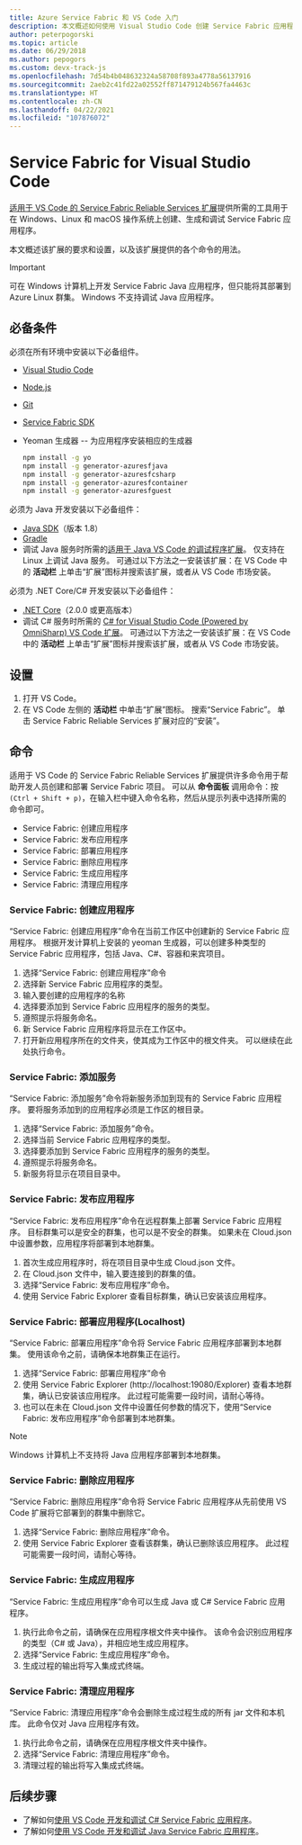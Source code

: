 ```yaml
---
title: Azure Service Fabric 和 VS Code 入门
description: 本文概述如何使用 Visual Studio Code 创建 Service Fabric 应用程序。
author: peterpogorski
ms.topic: article
ms.date: 06/29/2018
ms.author: pepogors
ms.custom: devx-track-js
ms.openlocfilehash: 7d54b4b048632324a58708f893a4778a56137916
ms.sourcegitcommit: 2aeb2c41fd22a02552ff871479124b567fa4463c
ms.translationtype: HT
ms.contentlocale: zh-CN
ms.lasthandoff: 04/22/2021
ms.locfileid: "107876072"
---
```

# <a name="service-fabric-for-visual-studio-code"></a>Service Fabric for Visual Studio Code

[适用于 VS Code 的 Service Fabric Reliable Services 扩展](https://marketplace.visualstudio.com/items?itemName=ms-azuretools.vscode-service-fabric-reliable-services)提供所需的工具用于在 Windows、Linux 和 macOS 操作系统上创建、生成和调试 Service Fabric 应用程序。

本文概述该扩展的要求和设置，以及该扩展提供的各个命令的用法。 

> [!IMPORTANT]
> 可在 Windows 计算机上开发 Service Fabric Java 应用程序，但只能将其部署到 Azure Linux 群集。 Windows 不支持调试 Java 应用程序。

## <a name="prerequisites"></a>必备条件

必须在所有环境中安装以下必备组件。

* [Visual Studio Code](https://code.visualstudio.com/)
* [Node.js](https://nodejs.org/)
* [Git](https://git-scm.com/)
* [Service Fabric SDK](./service-fabric-get-started.md)
* Yeoman 生成器 -- 为应用程序安装相应的生成器

   ```sh
   npm install -g yo
   npm install -g generator-azuresfjava
   npm install -g generator-azuresfcsharp
   npm install -g generator-azuresfcontainer
   npm install -g generator-azuresfguest
   ```

必须为 Java 开发安装以下必备组件：

* [Java SDK](/azure/developer/java/fundamentals/java-jdk-long-term-support)（版本 1.8）
* [Gradle](https://gradle.org/install/)
* 调试 Java 服务时所需的[适用于 Java VS Code 的调试程序扩展](https://marketplace.visualstudio.com/items?itemName=vscjava.vscode-java-debug)。 仅支持在 Linux 上调试 Java 服务。 可通过以下方法之一安装该扩展：在 VS Code 中的 **活动栏** 上单击“扩展”图标并搜索该扩展，或者从 VS Code 市场安装。

必须为 .NET Core/C# 开发安装以下必备组件：

* [.NET Core](https://dotnet.microsoft.com/download)（2.0.0 或更高版本）
* 调试 C# 服务时所需的 [C# for Visual Studio Code (Powered by OmniSharp) VS Code 扩展](https://marketplace.visualstudio.com/items?itemName=ms-dotnettools.csharp)。 可通过以下方法之一安装该扩展：在 VS Code 中的 **活动栏** 上单击“扩展”图标并搜索该扩展，或者从 VS Code 市场安装。

## <a name="setup"></a>设置

1. 打开 VS Code。
2. 在 VS Code 左侧的 **活动栏** 中单击“扩展”图标。 搜索“Service Fabric”。 单击 Service Fabric Reliable Services 扩展对应的“安装”。

## <a name="commands"></a>命令
适用于 VS Code 的 Service Fabric Reliable Services 扩展提供许多命令用于帮助开发人员创建和部署 Service Fabric 项目。 可以从 **命令面板** 调用命令：按 `(Ctrl + Shift + p)`，在输入栏中键入命令名称，然后从提示列表中选择所需的命令即可。 

* Service Fabric: 创建应用程序 
* Service Fabric: 发布应用程序 
* Service Fabric: 部署应用程序 
* Service Fabric: 删除应用程序  
* Service Fabric: 生成应用程序 
* Service Fabric: 清理应用程序 

### <a name="service-fabric-create-application"></a>Service Fabric: 创建应用程序

“Service Fabric: 创建应用程序”命令在当前工作区中创建新的 Service Fabric 应用程序。 根据开发计算机上安装的 yeoman 生成器，可以创建多种类型的 Service Fabric 应用程序，包括 Java、C#、容器和来宾项目。 

1.  选择“Service Fabric: 创建应用程序”命令
2.  选择新 Service Fabric 应用程序的类型。 
3.  输入要创建的应用程序的名称
3.  选择要添加到 Service Fabric 应用程序的服务的类型。 
4.  遵照提示将服务命名。 
5.  新 Service Fabric 应用程序将显示在工作区中。
6.  打开新应用程序所在的文件夹，使其成为工作区中的根文件夹。 可以继续在此处执行命令。

### <a name="service-fabric-add-service"></a>Service Fabric: 添加服务
“Service Fabric: 添加服务”命令将新服务添加到现有的 Service Fabric 应用程序。 要将服务添加到的应用程序必须是工作区的根目录。 

1.  选择“Service Fabric: 添加服务”命令。
2.  选择当前 Service Fabric 应用程序的类型。 
3.  选择要添加到 Service Fabric 应用程序的服务的类型。 
4.  遵照提示将服务命名。 
5.  新服务将显示在项目目录中。 

### <a name="service-fabric-publish-application"></a>Service Fabric: 发布应用程序
“Service Fabric: 发布应用程序”命令在远程群集上部署 Service Fabric 应用程序。 目标群集可以是安全的群集，也可以是不安全的群集。 如果未在 Cloud.json 中设置参数，应用程序将部署到本地群集。

1.  首次生成应用程序时，将在项目目录中生成 Cloud.json 文件。
2.  在 Cloud.json 文件中，输入要连接到的群集的值。
3.  选择“Service Fabric: 发布应用程序”命令。
4.  使用 Service Fabric Explorer 查看目标群集，确认已安装该应用程序。 

### <a name="service-fabric-deploy-application-localhost"></a>Service Fabric: 部署应用程序(Localhost)
“Service Fabric: 部署应用程序”命令将 Service Fabric 应用程序部署到本地群集。 使用该命令之前，请确保本地群集正在运行。 

1. 选择“Service Fabric: 部署应用程序”命令
2. 使用 Service Fabric Explorer (http:\//localhost:19080/Explorer) 查看本地群集，确认已安装该应用程序。 此过程可能需要一段时间，请耐心等待。
3. 也可以在未在 Cloud.json 文件中设置任何参数的情况下，使用“Service Fabric: 发布应用程序”命令部署到本地群集。

> [!NOTE]
> Windows 计算机上不支持将 Java 应用程序部署到本地群集。

### <a name="service-fabric-remove-application"></a>Service Fabric: 删除应用程序
“Service Fabric: 删除应用程序”命令将 Service Fabric 应用程序从先前使用 VS Code 扩展将它部署到的群集中删除它。 

1.  选择“Service Fabric: 删除应用程序”命令。
2.  使用 Service Fabric Explorer 查看该群集，确认已删除该应用程序。 此过程可能需要一段时间，请耐心等待。

### <a name="service-fabric-build-application"></a>Service Fabric: 生成应用程序
“Service Fabric: 生成应用程序”命令可以生成 Java 或 C# Service Fabric 应用程序。 

1.  执行此命令之前，请确保在应用程序根文件夹中操作。 该命令会识别应用程序的类型（C# 或 Java），并相应地生成应用程序。
2.  选择“Service Fabric: 生成应用程序”命令。
3.  生成过程的输出将写入集成式终端。

### <a name="service-fabric-clean-application"></a>Service Fabric: 清理应用程序
“Service Fabric: 清理应用程序”命令会删除生成过程生成的所有 jar 文件和本机库。 此命令仅对 Java 应用程序有效。 

1.  执行此命令之前，请确保在应用程序根文件夹中操作。 
2.  选择“Service Fabric: 清理应用程序”命令。
3.  清理过程的输出将写入集成式终端。

## <a name="next-steps"></a>后续步骤

* 了解如何[使用 VS Code 开发和调试 C# Service Fabric 应用程序](./service-fabric-develop-csharp-applications-with-vs-code.md)。
* 了解如何[使用 VS Code 开发和调试 Java Service Fabric 应用程序](./service-fabric-develop-java-applications-with-vs-code.md)。